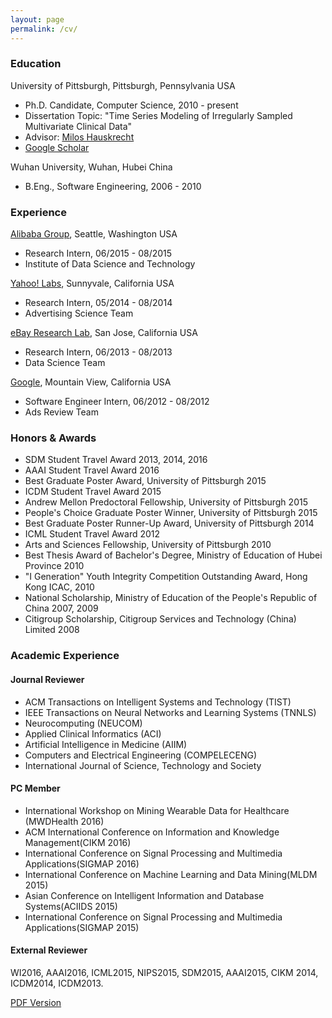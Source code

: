 ```yaml
---
layout: page
permalink: /cv/
---
```


### Education

University of Pittsburgh, Pittsburgh, Pennsylvania USA

* Ph.D. Candidate, Computer Science, 2010 - present
* Dissertation Topic:  "Time Series Modeling of Irregularly Sampled Multivariate Clinical Data" 
* Advisor: [Milos Hauskrecht](http://people.cs.pitt.edu/~milos/) 
* [Google Scholar](http://scholar.google.com/citations?user=rRTzNm0AAAAJ)


Wuhan University, Wuhan, Hubei China

* B.Eng., Software Engineering, 2006 - 2010


### Experience

[Alibaba Group](http://data.alibaba.com/), Seattle, Washington USA

* Research Intern, 06/2015 - 08/2015
* Institute of Data Science and Technology

[Yahoo! Labs](https://labs.yahoo.com/), Sunnyvale, California USA

* Research Intern, 05/2014 - 08/2014
* Advertising Science Team

[eBay Research Lab](http://labs.ebay.com/), San Jose, California USA

* Research Intern, 06/2013 - 08/2013
* Data Science Team

[Google](http://www.google.com/), Mountain View, California USA

* Software Engineer Intern, 06/2012 - 08/2012
* Ads Review Team

### Honors & Awards

* SDM Student Travel Award 2013, 2014, 2016
* AAAI Student Travel Award 2016
* Best Graduate Poster Award, University of Pittsburgh 2015
* ICDM Student Travel Award 2015
* Andrew Mellon Predoctoral Fellowship, University of Pittsburgh 2015
* People's Choice Graduate Poster Winner, University of Pittsburgh 2015
* Best Graduate Poster Runner-Up Award, University of Pittsburgh 2014
* ICML Student Travel Award 2012
* Arts and Sciences Fellowship, University of Pittsburgh 2010
* Best Thesis Award of Bachelor's Degree, Ministry of Education of Hubei Province 2010
* "I Generation" Youth Integrity Competition Outstanding Award, Hong Kong ICAC, 2010
* National Scholarship, Ministry of Education of the People's Republic of China  2007, 2009
* Citigroup Scholarship, Citigroup Services and Technology (China) Limited 2008


### Academic Experience

#### Journal Reviewer

* ACM Transactions on Intelligent Systems and Technology (TIST)
* IEEE Transactions on Neural Networks and Learning Systems (TNNLS)
* Neurocomputing (NEUCOM)
* Applied Clinical Informatics (ACI)
* Artificial Intelligence in Medicine (AIIM)
* Computers and Electrical Engineering (COMPELECENG)
* International Journal of Science, Technology and Society

#### PC Member

* International Workshop on Mining Wearable Data for Healthcare (MWDHealth 2016)
* ACM International Conference on Information and Knowledge Management(CIKM 2016)
* International Conference on Signal Processing and Multimedia Applications(SIGMAP 2016)
* International Conference on Machine Learning and Data Mining(MLDM 2015)
* Asian Conference on Intelligent Information and Database Systems(ACIIDS 2015)
* International Conference on Signal Processing and Multimedia Applications(SIGMAP 2015)

#### External Reviewer

WI2016, AAAI2016, ICML2015, NIPS2015, SDM2015, AAAI2015, CIKM 2014, ICDM2014, ICDM2013.


<div class="mt3">
  <a href="{{ site.baseurl }}/download/zitao-cv.pdf" class="button button-blue button-big">PDF Version</a>
</div>
